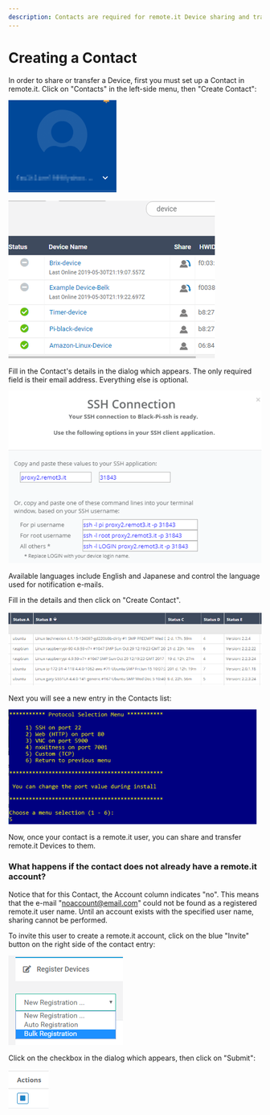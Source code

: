 ```yaml
---
description: Contacts are required for remote.it Device sharing and transfer.
---
```


# Creating a Contact

In order to share or transfer a Device, first you must set up a Contact in remote.it. Click on "Contacts" in the left-side menu, then "Create Contact":

![](../../.gitbook/assets/image%20%28332%29.png)

![](../../.gitbook/assets/image%20%28388%29.png)

Fill in the Contact's details in the dialog which appears.  The only required field is their email address. Everything else is optional.

![](../../.gitbook/assets/image%20%28105%29.png)

Available languages include English and Japanese and control the language used for notification e-mails.

Fill in the details and then click on "Create Contact".  

![](../../.gitbook/assets/image%20%28214%29.png)

Next you will see a new entry in the Contacts list:

![](../../.gitbook/assets/image%20%2889%29.png)

Now, once your contact is a remote.it user, you can share and transfer remote.it Devices to them.

### What happens if the contact does not already have a remote.it account?

Notice that for this Contact, the Account column indicates "no".  This means that the e-mail "noaccount@email.com" could not be found as a registered remote.it user name.  Until an account exists with the specified user name, sharing cannot be performed.

To invite this user to create a remote.it account, click on the blue "Invite" button on the right side of the contact entry:

![](../../.gitbook/assets/image%20%2873%29.png)

Click on the checkbox in the dialog which appears, then click on "Submit":

![](../../.gitbook/assets/image%20%2819%29.png)

